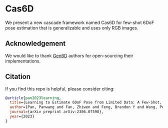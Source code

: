 # Cas6D
  We present a new cascade framework named Cas6D for few-shot 6DoF pose estimation that is generalizable and uses only RGB images.




## Acknowledgement

We would like to thank [Gen6D](https://github.com/liuyuan-pal/Gen6D) authors for open-sourcing their implementations.


## Citation

If you find this repo is helpful, please consider citing:
```bibtex
@article{pan2023learning,
  title={Learning to Estimate 6DoF Pose from Limited Data: A Few-Shot, Generalizable Approach using RGB Images},
  author={Pan, Panwang and Fan, Zhiwen and Feng, Brandon Y and Wang, Peihao and Li, Chenxin and Wang, Zhangyang},
  journal={arXiv preprint arXiv:2306.07598},
  year={2023}
}

```



